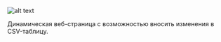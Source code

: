 ![alt text](https://i.imgur.com/wbHcBhX.png)

Динамическая веб-страница с возможностью вносить изменения в CSV-таблицу.
